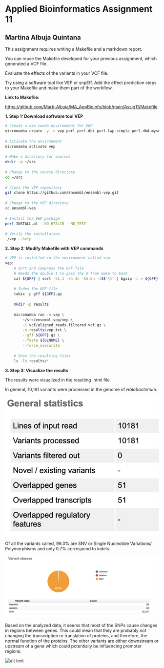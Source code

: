 # Applied Bioinformatics Assignment 11
## Martina Albuja Quintana

This assignment requires writing a Makefile and a markdown report.

You can reuse the Makefile developed for your previous assignment, which generated a VCF file.

Evaluate the effects of the variants in your VCF file.

Try using a software tool like VEP or snpEff. Add the effect prediction steps to your Makefile and make them part of the workflow.

**Link to Makefile:**

https://github.com/Marti-Albuja/MA_AppBioInfo/blob/main/Assig11/Makefile

**1. Step 1: Download software tool VEP**

```bash
# Create a new conda environment for VEP
micromamba create -y -n vep perl perl-dbi perl-lwp-simple perl-dbd-mysql perl-bio-db-hts

# Activate the environment
micromamba activate vep

# Make a directory for sources
mkdir -p ~/src

# Change to the source directory
cd ~/src

# Clone the VEP repository
git clone https://github.com/Ensembl/ensembl-vep.git

# Change to the VEP directory
cd ensembl-vep

# Install the VEP package
perl INSTALL.pl --NO_HTSLIB --NO_TEST

# Verify the installation
./vep --help

```

**2. Step 2: Modify Makefile with VEP commands**

```bash
# VEP is installed in the environment called vep
vep: 
	# Sort and compress the GFF file
	# Needs the double $ to pass the $ from make to bash
	cat ${GFF} | sort -k1,1 -k4,4n -k5,5n -t$$'\t' | bgzip -c > ${GFF}.gz

	# Index the GFF file
	tabix -p gff ${GFF}.gz

	mkdir -p results
	
	micromamba run -n vep \
        ~/src/ensembl-vep/vep \
        -i vcf/aligned_reads.filtered.vcf.gz \
        -o results/vep.txt \
        --gff ${GFF}.gz \
        --fasta ${GENOME} \
        --force_overwrite 

	# Show the resulting files
	ls -lh results/*
```

**3. Step 3: Visualize the results**

The results were visualized in the resulting .html file.

In general, 10,181 variants were processed in the genome of *Halobacterium*.

![alt text](https://github.com/Marti-Albuja/MA_AppBioInfo/blob/main/Assig11/Images/Image1.png)

Of all the variants called, 99.3% are SNV or Single Nucleotide Variations/ Polymorphisms and only 0.7% correspond to indels.

![alt text](https://github.com/Marti-Albuja/MA_AppBioInfo/blob/main/Assig11/Images/Image2.png)

Based on the analyzed data, it seems that most of the SNPs cause changes in regions between genes. This could mean that they are probably not changing the transcription or translation of proteins, and therefore, the normal function of the proteins. The other variants are either downstream or upstream of a gene which could potentially be influencing promoter regions.

![alt text](image-18.png)
